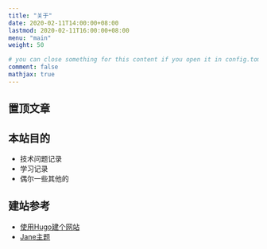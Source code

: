 ```yaml
---
title: "关于"
date: 2020-02-11T14:00:00+08:00
lastmod: 2020-02-11T16:00:00+08:00
menu: "main"
weight: 50

# you can close something for this content if you open it in config.toml.
comment: false
mathjax: true
---
```


## 置顶文章

## 本站目的
- 技术问题记录
- 学习记录
- 偶尔一些其他的

## 建站参考
- [使用Hugo建个网站](https://lyzhang.me/post/make_a_blog_with_hugo/)
- [Jane主题](https://github.com/xianmin/hugo-theme-jane/blob/master/README-zh.md)
   

